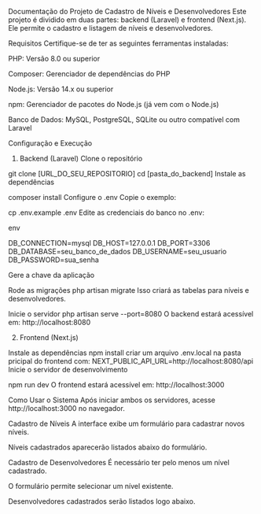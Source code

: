 Documentação do Projeto de Cadastro de Níveis e Desenvolvedores
Este projeto é dividido em duas partes: backend (Laravel) e frontend (Next.js). Ele permite o cadastro e listagem de níveis e desenvolvedores.

Requisitos
Certifique-se de ter as seguintes ferramentas instaladas:

PHP: Versão 8.0 ou superior

Composer: Gerenciador de dependências do PHP

Node.js: Versão 14.x ou superior

npm: Gerenciador de pacotes do Node.js (já vem com o Node.js)

Banco de Dados: MySQL, PostgreSQL, SQLite ou outro compatível com Laravel

Configuração e Execução
1. Backend (Laravel)
Clone o repositório

git clone [URL_DO_SEU_REPOSITORIO]
cd [pasta_do_backend]
Instale as dependências


composer install
Configure o .env
Copie o exemplo:


cp .env.example .env
Edite as credenciais do banco no .env:

env

DB_CONNECTION=mysql
DB_HOST=127.0.0.1
DB_PORT=3306
DB_DATABASE=seu_banco_de_dados
DB_USERNAME=seu_usuario
DB_PASSWORD=sua_senha

Gere a chave da aplicação

Rode as migrações
php artisan migrate
Isso criará as tabelas para níveis e desenvolvedores.

Inicie o servidor
php artisan serve --port=8080
O backend estará acessível em: http://localhost:8080

2. Frontend (Next.js)

Instale as dependências
npm install
criar um arquivo .env.local na pasta pricipal do frontend com:
NEXT_PUBLIC_API_URL=http://localhost:8080/api
Inicie o servidor de desenvolvimento

npm run dev
O frontend estará acessível em: http://localhost:3000

Como Usar o Sistema
Após iniciar ambos os servidores, acesse http://localhost:3000 no navegador.

Cadastro de Níveis
A interface exibe um formulário para cadastrar novos níveis.

Níveis cadastrados aparecerão listados abaixo do formulário.

Cadastro de Desenvolvedores
É necessário ter pelo menos um nível cadastrado.

O formulário permite selecionar um nível existente.

Desenvolvedores cadastrados serão listados logo abaixo.






